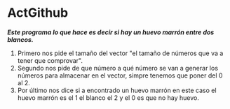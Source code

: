 # ActGithub
***Este programa lo que hace es decir si hay un huevo marrón entre dos blancos.***
1. Primero nos pide el tamaño del vector "el tamaño de números que va a tener que comprovar".
2. Segundo nos pide de que número a qué número se van a generar los números para almacenar en el vector, simpre tenemos que poner del 0 al 2.
3. Por último nos dice si a encontrado un huevo marrón en este caso el huevo marrón es el 1 el blanco el 2 y el 0 es que no hay huevo.  
